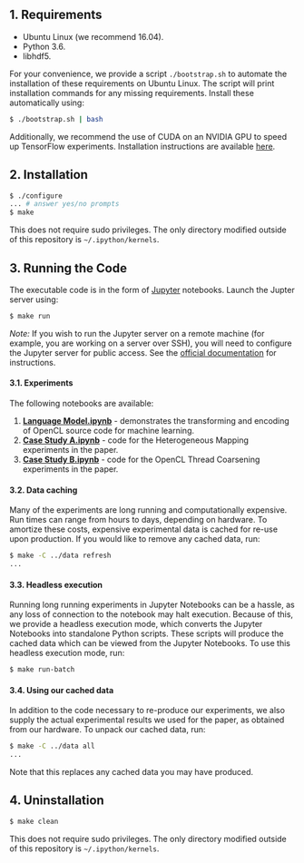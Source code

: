 ## 1. Requirements

* Ubuntu Linux (we recommend 16.04).
* Python 3.6.
* libhdf5.

For your convenience, we provide a script `./bootstrap.sh` to automate the
installation of these requirements on Ubuntu Linux. The script will print
installation commands for any missing requirements. Install these automatically
using:

```sh
$ ./bootstrap.sh | bash
```

Additionally, we recommend the use of CUDA on an NVIDIA GPU to speed up TensorFlow experiments. Installation instructions are available [here](https://www.tensorflow.org/install/install_linux#nvidia_requirements_to_run_tensorflow_with_gpu_support).

## 2. Installation

```sh
$ ./configure
... # answer yes/no prompts
$ make
```

This does not require sudo privileges. The only directory modified outside of this repository is `~/.ipython/kernels`.

## 3. Running the Code

The executable code is in the form of [Jupyter](https://jupyter.readthedocs.io/en/latest/index.html) notebooks. Launch the Jupter server using:

```sh
$ make run
```

*Note:* If you wish to run the Jupyter server on a remote machine (for example,
you are working on a server over SSH), you will need to configure the Jupyter
server for public access. See the
[official documentation](https://jupyter-notebook.readthedocs.io/en/latest/public_server.html#running-a-public-notebook-server)
for instructions.

#### 3.1. Experiments

The following notebooks are available:

1. **[Language Model.ipynb](Language%20Model.ipynb)** - demonstrates the transforming and encoding of OpenCL source code for machine learning.
2. **[Case Study A.ipynb](Case%20Study%20A.ipynb)** - code for the Heterogeneous Mapping experiments in the paper.
3. **[Case Study B.ipynb](Case%20Study%20B.ipynb)** - code for the OpenCL Thread Coarsening experiments in the paper.

#### 3.2. Data caching

Many of the experiments are long running and computationally expensive. Run times can range from hours to days, depending on hardware. To amortize these costs, expensive experimental data is cached for re-use upon production. If you would like to remove any cached data, run:

```sh
$ make -C ../data refresh
...
```

#### 3.3. Headless execution

Running long running experiments in Jupyter Notebooks can be a hassle, as any loss of connection to the notebook may halt execution. Because of this, we provide a headless execution mode, which converts the Jupyter Notebooks into standalone Python scripts. These scripts will produce the cached data which can be viewed from the Jupyter Notebooks. To use this headless execution mode, run:

```sh
$ make run-batch
```

#### 3.4. Using our cached data

In addition to the code necessary to re-produce our experiments, we also supply the actual experimental results we used for the paper, as obtained from our hardware. To unpack our cached data, run:

```sh
$ make -C ../data all
...
```

Note that this replaces any cached data you may have produced.

## 4. Uninstallation

```sh
$ make clean
```

This does not require sudo privileges. The only directory modified outside of this repository is `~/.ipython/kernels`.

